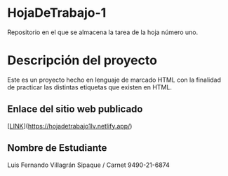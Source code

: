 # HojaDeTrabajo-1
Repositorio en el que se almacena la tarea de la hoja número uno.

# Descripción del proyecto

Este es un proyecto hecho en lenguaje de marcado HTML con la finalidad de practicar las distintas etiquetas que existen en HTML.

## Enlace del sitio web publicado

[[LINK](URL_DEL_SITIO_WEB)](https://hojadetrabajo1lv.netlify.app/)

## Nombre de Estudiante

Luis Fernando Villagrán Sipaque / Carnet 9490-21-6874
